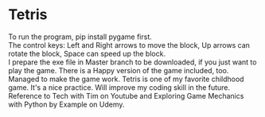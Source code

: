 # Tetris
To run the program, pip install pygame first.   
The control keys: Left and Right arrows to move the block, Up arrows can rotate the block, Space can speed up the block.   
I prepare the exe file in Master branch to be downloaded, if you just want to play the game. There is a Happy version of the game included, too.   
Managed to make the game work. Tetris is one of my favorite childhood game. It's a nice practice. Will improve my coding skill in the future.   
Reference to Tech with Tim on Youtube and Exploring Game Mechanics with Python by Example on Udemy.

